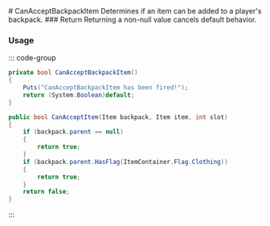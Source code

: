 <Badge type="danger" text="Carbon Compatible"/>
# CanAcceptBackpackItem
Determines if an item can be added to a player's backpack.
### Return
Returning a non-null value cancels default behavior.

### Usage
::: code-group
```csharp [Example]
private bool CanAcceptBackpackItem()
{
	Puts("CanAcceptBackpackItem has been fired!");
	return (System.Boolean)default;
}
```
```csharp [Source — Assembly-CSharp @ ItemModBackpack]
public bool CanAcceptItem(Item backpack, Item item, int slot)
{
	if (backpack.parent == null)
	{
		return true;
	}
	if (backpack.parent.HasFlag(ItemContainer.Flag.Clothing))
	{
		return true;
	}
	return false;
}

```
:::
